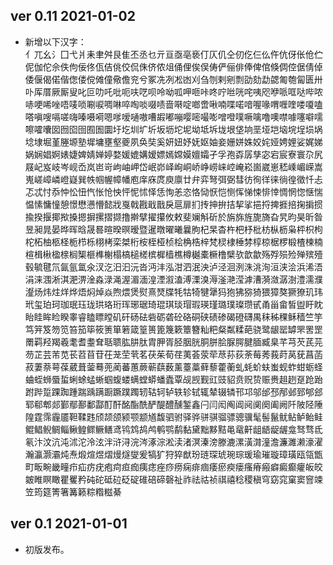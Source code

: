## ver 0.11 2021-01-02
- 新增以下汉字：  
亻兀幺氵囗弋爿耒聿舛艮隹丕丞乜亓亘亟亳亵仃仄仉仝仞仡仨仫仵伉伢伥伧伫伲伽佗佘佚佝佞佟佤佶佻佼侃侏侪侬俎俑俚俟俣俦俨俪俳俸俾倌倏倜倥倨倩倬倭偃偈偌偕偬偻傥傩僮儆儋兖兮冢冼冽凇凼刈刍刎剌剜剽劭劾勐勰匍匏匐匮卅卟厍厝厥厮叟叱叵叻吒吡呃呋呓呗呤呦呱呷咂咔咚咛咝咣咤咦咫咿哌哐哒哔哝哧哽唏唑唔唛唢唰唳啁啉啐啕啖啜啧啬啭啶啷啻啾喃喋喏喑喔喙喟喱喹喽嗄嗑嗒嗔嗖嗝嗟嗨嗪嗫嗬嗯嗲嗳嗵嗷嘈嘏嘟嘣嘤嘧嘬嘭噌噔噗噘噙噜噢噤噱噻噼嚅嚓嚯囔囡囫囵囹囿圄圜圩圪圳圹圻坂坜坨坭坳坻坼垅垠垡垧垩垭垲垴垸埕埙埚埝埭堀堇塍塬塾墀墉壅壑夔夙奂奘奚妍妞妤妩妪妯妾姗姘姝姣姹娅娉娌娑娓娣娲娴娼婀婊婕婢婧婵婷婺媛媲媾嫒嫖嫣嫦嫫嬗孀孑孚孢孬孱孳宓宕宸寮寰尕尻屐屺岌岐岑岘岙岚岜岢岣岫岬岱岷峁峄峋峒峤峥崂崃崆崦崧崮崴崽嵇嵊嵋嵘嵩嵬嵯嶂嶙嶝嶷巽帙帼幄幛幡庖庠庥庹庾廪廿弁弈弩弭弼彗彷徇徉徕徜徨徵忏忐忑忒忖忝忡忪忸忾怅怆怏怦怩怵怿恁恂恙恣恪恸恹恺恻恽悌悚悱悻惆惘惚惬惴愠愫慵憧憩憬懋懑懵懿戕戛戟戡戢戬戾扈扉扪抟抻拚拮挈挲挹捋捭捱掊掬掮掼揄揆揠揶揿搡摁摒摞摺撷撸擀擘擢攥攸敕斐斓斛斫於旃旆旌旎旖旮旯昀昊昕昝昱昶晁晏晔晖晗晟晷暄暌暝暧暨暹暾曜曦曩朐杞杲杳杵杷杼枇枋枞枥枭枰枳枸柁柘柚柩柽栀栉栎栩栲栾桀桁桉桎桠桢桧桷梏梓梵棂棣棰棼椁椋椐椤椴楂楝楠楦楫楸楹榇榈榘榧榫榭榻槁槌槎槟樨樯樵樽樾橐橛橹檗欤歆歙殇殍殒殓殚殡殪毂毓毽氘氤氩氲氽汊汔汨汩沅沓沔沣泓泔泗泯泱泸泾洄洌洙洮洵洹浃浍浜浠浯涓涞涠淅淇淝淠淦淼渌渑渥湄湎湟湮溆溘溥溧溴溽滏滟滢滹漕漪潋潺澍澧濡濮瀣炀炜炷烊烨焐焖焯焱煦煨煲熨熹燹牒牦牯犄犍犟犸狍狒猕猗猥獐獒獗獠玑玮玳玺珀珂珈珉珏珑珙珞珩珲琊琚琦琨琪琰瑁瑕瑛瑾璐璞璨瓒甙甬甾畲皙盥盱眈眙眭眸睑睽睾睿瞌瞟瞠矶矸砀砝砦砺砻砼硌硐硖碛碜碣磴礴禺秣秭稞稣穑竺竽笃笄笈笏笕笞笳筚筱箦箪箬箴篁篑篦篾簌簟簪籼粑粲粼糅葩骁鹭龈罂罅罘罟罡罱羁羟羯羲耄耆耋耷聒聩肱肼肽胄胛胥胫胭胱胴胼脍脲腭腱腼臧臬芊芎芡芪芫芴芷芸芾苋苌苕苜苷茌茏茔茕茗茯茱荀荏荑荟荥荦荩荪荻荼莓莠莪莳莴莸菖菡菽萋萘萼葆葳葺蓥蓦蔸蔺蕃蕙蕨蕲蕻薮薰薹藁藓藜藿蘅虬蚝蚧蚨蚩蚬蚱蚶蛎蛏蛐蛭蛳蜃蜇蜊蜍蜢蜥蝈蝮蝼螨螳蟒蟠蠹覃觇觊觐豇豉貂贲贶贽赈赉趄趔趸跄跆跗跸踅踝踟踵踹踽蹒蹰蹶蹼躅轫轱轲轳轶轸轼辄辇辍辚邗邛邬邰邳邴邺郅郇郐郓郗郫郯鄞鄢鄯鄱酃酊酐酩酯酰酽醍醴醺錾鑫闩闫闳阄阊阋阒阕阖阙阡陂陉陲隍霆霈霾靥靼鞣韪颀颉颌颍颚颛馗馥驷驸驿骅骈骐骝骠骢骥髦髻鬣鱿鲇鲈鲐鲑鲲鲳鲵鲷鲻鳅鳇鳏鳜鳝鸢鸨鸩鸪鸬鹌鹗鹬黏黛黜黟黠黾鼋鼾龃龉龊龌龛驽骛氐氡汴汶沆沌沭沱泠泫泮浒浔浣涔涿淙淞渎渚溟溱滂滕漉漯潢潸潼澹濂濉濑濠濯瀚瀛灏灞炖焘煅煊煜熠熳燧燮爰犒犷狩猝猷玢琏琛琥琬琮瑗瑜璀璇璋璜瓯瓴甑町畈畹畿疃疖疝疠疣疱疴疸痂痍痣痤痧痨痫痱痼痿瘀瘐瘘瘙瘠瘢癖癜癫癯皈皎皴睢瞑瞰瞿矍矜砘砣砥砬砭碇碓碚碲磬祉祚祛祜祯祺禧稔稷稹穹窈窕窠窦窨竦笠筠筵箐箸篝籁粽糌糍綦

## ver 0.1 2021-01-01
- 初版发布。
